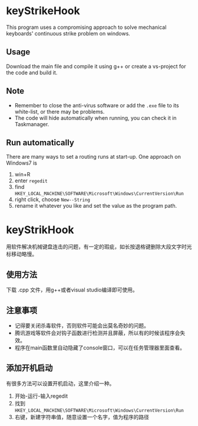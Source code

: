 # keyStrikeHook
This program uses a compromising approach to solve mechanical keyboards' continuous strike problem on windows.
## Usage
Download the main file and compile it using g++ or create a vs-project for the code and build it.

## Note
- Remember to close the anti-virus software or add the `.exe` file to its white-list, or there may be problems. 
- The code will hide automatically when running, you can check it in Taskmanager. 

## Run automatically 
There are many ways to set a routing runs at start-up. One approach on Windows7 is 
1. win+R
2. enter `regedit`
3. find `HKEY_LOCAL_MACHINE\SOFTWARE\Microsoft\Windows\CurrentVersion\Run`
4. right click, choose `New--String`
5. rename it whatever you like and set the value as the program path.


# keyStrikHook
用软件解决机械键盘连击的问题，有一定的瑕疵，如长按退格键删除大段文字时光标移动略慢。

## 使用方法
下载 .cpp 文件，用g++或者visual studio编译即可使用。

## 注意事项
- 记得要关闭杀毒软件，否则软件可能会出莫名奇妙的问题。
- 腾讯游戏等软件会对钩子函数进行检测并且屏蔽，所以有的时候该程序会失效。
- 程序在main函数里自动隐藏了console窗口，可以在任务管理器里面查看。

## 添加开机启动
有很多方法可以设置开机启动，这里介绍一种。
1. 开始-运行-输入regedit
2. 找到 `HKEY_LOCAL_MACHINE\SOFTWARE\Microsoft\Windows\CurrentVersion\Run`
3. 右键，新建字符串值，随意设置一个名字，值为程序的路径

